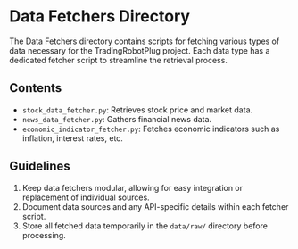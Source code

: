 # Data Fetchers Directory

The Data Fetchers directory contains scripts for fetching various types of data necessary for the TradingRobotPlug project. Each data type has a dedicated fetcher script to streamline the retrieval process.

## Contents
- `stock_data_fetcher.py`: Retrieves stock price and market data.
- `news_data_fetcher.py`: Gathers financial news data.
- `economic_indicator_fetcher.py`: Fetches economic indicators such as inflation, interest rates, etc.

## Guidelines
1. Keep data fetchers modular, allowing for easy integration or replacement of individual sources.
2. Document data sources and any API-specific details within each fetcher script.
3. Store all fetched data temporarily in the `data/raw/` directory before processing.